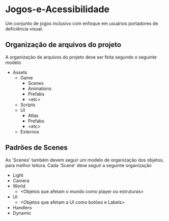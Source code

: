 # Jogos-e-Acessibilidade
Um conjunto de jogos inclusivo com enfoque em usuários portadores de deficiência visual.


## Organização de arquivos do projeto
A organização de arquivos do projeto deve ser feita segundo o seguinte modelo
* Assets
  * Game
    * Scenes
    * Animations
    * Prefabs
    * \<etc\>
  * Scripts
  * UI
    * Atlas
    * Prefabs
    * \<etc\>
  * Externos
  
## Padrões de Scenes
As 'Scenes' também devem seguir um modelo de organização dos objetos, para melhor leitura. Cada 'Scene' deve seguir a seguinte organização
* Light 
* Camera
* World
  * \<Objetos que afetam o mundo como player ou estruturas\>
* UI
  * \<Objetos que afetam a UI como botões e Labels\>
* Handlers
* Dynamic
